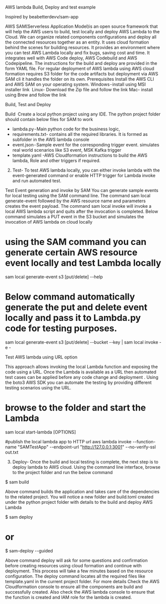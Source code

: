 AWS lambda Build, Deploy and test example

Inspired by beabetterdevv/sam-app



AWS SAM(Serverless Application Model)is an open source framework that will help the AWS users to build, test locally and deploy AWS Lambda to the Cloud. We can organize related components configurations and deploy all the connected resources together as an entity. It uses cloud formation behind the scenes for building resources. It provides an environment where you can test AWS Lambda locally and fix bugs, saving cost and time. It integrates well with AWS Code deploy, AWS Codebuild and AWS Codepipeline. The instructions for the build and deploy are provided in the form YAML file. For regular deployment of AWS lambda using AWS cloud formation requires S3 folder for the code artifacts but deployment via AWS SAM cli it handles the folder on its own.
Prerequisites
Install the AWS CLI and AWS SAM on your operating system.
Windows - install using MSI installer link 
Linux- Download the Zip file and follow the link
Mac- install using Brew and follow the link

Build, Test and Deploy

Build 
Create a local python project using any IDE. The python project folder should contain below files for SAM to work
* lambda.py - Main python code for the business logic, 
* requirements.txt- contains all the required libraries. It is formed as subfolder in the AWS lambda console
* event.json - Sample event for the corresponding trigger event. simulates real world scenarios like S3 event, MSK Kafka trigger
* template.yaml -AWS Cloudformation instructions to build the AWS lambda, Role and other triggers if required.

2. Test- To test AWS lambda locally, you can either invoke lambda with the event-generated command or enable HTTP trigger for Lambda invoke and run automated test.

Test Event generation and invoke by SAM
You can generate sample events for local testing using the SAM command line. The command sam local generate-event followed by the AWS resource name and parameters creates the event payload.
The command sam local invoke will invoke a local AWS lambda script and quits after the invocation is completed. Below command simulates a PUT event in the S3 bucket and simulates the invocation of AWS lambda on cloud locally

# using the SAM command you can generate certain AWS resource event locally and test Lambda locally
sam local generate-event s3 [put/delete] --help

# Below command automatically generate the put and delete event locally and pass it to Lambda.py code for testing purposes.
sam local generate-event s3 [put/delete] --bucket <bucketname> --key <prefixname> | sam local invoke -e - <sample SAM function lambda.py >

Test AWS lambda using URL option

This approach allows invoking the local Lambda function and exposing the code using a URL. Once the Lambda is available as a URL then automated test cases can be applied before any code change and deployment . Using the boto3 AWS SDK you can automate the testing by providing different testing scenarios using the URL.

# browse to the folder and start the Lambda
sam local start-lambda [OPTIONS]

#publish the local lambda app to HTTP url
aws lambda invoke --function-name "SAMTestApp" --endpoint-url "http://127.0.0.1:3001" --no-verify-ssl out.txt

3. Deploy- Once the build and local testing is complete, the next step is to deploy lambda to AWS cloud. Using the command line interface, browse to the project folder and run the below command

$ sam build

Above command builds the application and takes care of the dependencies to the related project. You will notice a new folder and build.toml created under the python project folder with details to the build and deploy AWS Lambda

$ sam deploy 
# or
$ sam-deploy --guided

Above command deploy will ask for some questions and confirmation before creating resources using cloud formation and continue with deployment. This process will take a few minutes based on the resource configuration. The deploy command locates all the required files like template.yaml in the current project folder. For more details
Check the AWS Cloudformation console to ensure all the components are build and successfully created. Also check the AWS lambda console to ensure that the function is created and IAM role for the lambda is created.